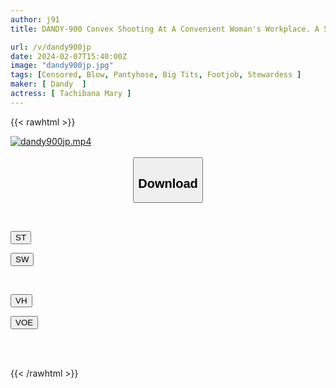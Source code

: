 ```yaml
---
author: j91
title: DANDY-900 Convex Shooting At A Convenient Woman's Workplace. A Secret Meeting At A Hotel After Work With A Beautiful High-class Flight Attendant Who Provides Intimate In-flight Service Without Telling Her! She Can't Resist Wearing Black Pantyhose And Has Sex With Her Many Times! !

url: /v/dandy900jp
date: 2024-02-07T15:40:00Z
image: "dandy900jp.jpg"
tags: [Censored, Blow, Pantyhose, Big Tits, Footjob, Stewardess	]
maker: [ Dandy  ]
actress: [ Tachibana Mary ]
---
```



{{< rawhtml >}}

<div class="video" data-videoid="JoyOPOLwAOfjkdk">
    <a href="javascript:;">
        <img src="/v/dandy900jp/dandy900jp.jpg" width="WIDTH" height="HEIGHT" alt="dandy900jp.mp4" loading="lazy">
    </a>
</div>

<script type="text/javascript" src="https://j91.asia/asset/on-demand-st.js"></script>

<br>
  <link rel="stylesheet" href="https://j91.asia/asset/bs5.css">
  
  <center>
  <button class="btn btn-primary" type="button" data-bs-toggle="collapse" data-bs-target=".multi-collapse" aria-expanded="false" aria-controls="multiCollapseExample1 multiCollapseExample2"><h2>Download</h2></button></center>
</p>
<div class="row">
  <div class="col">
    <div class="collapse multi-collapse" id="multiCollapseExample1">
      <div class="card card-body">
	      	      <br>
<div class="buttons">  
<p><a href="https://streamtape.to/v/JoyOPOLwAOfjkdk" target="_blank"><button class="btn-hover color-3"><i class="fa fa-download"></i> ST</button></a></p>
<p><a href="https://cdnwish.com/lt34y2pinjtx" target="_blank"><button class="btn-hover color-2"><i class="fa fa-download"></i> SW</button></a></p></div>
    </div>
  </div>
</div>
  <div class="col">
    <div class="collapse multi-collapse" id="multiCollapseExample2">
      <div class="card card-body">
	      <br>
<div class="buttons">
<p><a href="https://vidhidepro.com/f/svd0j51g0l0p" target="_blank"><button class="btn-hover color-9"><i class="fa fa-download"></i> VH</button></a></p>
<p><a href="https://voe.sx/lgkoe66w0dtn"><button class="btn-hover color-8"><i class="fa fa-download"></i> VOE</button></a></p></div>
<br><br>
      </div>
    </div>
  </div>
</div>

{{< /rawhtml >}}